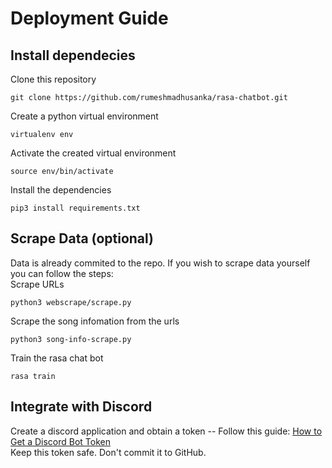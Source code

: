# Deployment Guide
## Install dependecies
Clone this repository
```
git clone https://github.com/rumeshmadhusanka/rasa-chatbot.git
```
Create a python virtual environment
``` 
virtualenv env
```
Activate the created virtual environment
```
source env/bin/activate
```
Install the dependencies
```
pip3 install requirements.txt
```
## Scrape Data (optional)
Data is already commited to the repo. If you wish to scrape data yourself you can follow the steps:<br>
Scrape URLs
```
python3 webscrape/scrape.py
```
Scrape the song infomation from the urls
```
python3 song-info-scrape.py
```

Train the rasa chat bot
```
rasa train 
```
## Integrate with Discord
Create a discord application and obtain a token -- Follow this guide: [How to Get a Discord Bot Token](https://www.writebots.com/discord-bot-token/)<br>
Keep this token safe. Don't commit it to GitHub.
